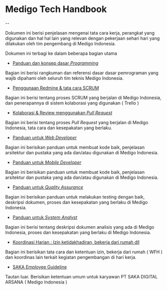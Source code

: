 # Medigo Tech Handbook
--


Dokumen ini berisi penjelasan mengenai tata cara kerja, perangkat yang digunakan dan hal hal lain yang relevan dengan pekerjaan sehari hari yang dilakukan oleh tim pengembang di Medigo Indonesia. 

Dokumen ini terbagi ke dalam beberapa bagian utama

- [Panduan dan konsep dasar _Programming_](https://github.com/medigoid/tech-handbook/blob/develop/programming-concepts.md)

Bagian ini berisi rangkuman dan referensi dasar dasar pemrograman yang wajib dipahami oleh seluruh tim teknis Medigo Indonesia.

- [Penggunaan Redmine & tata cara SCRUM](https://github.com/medigoid/tech-handbook/blob/develop/redmine-scrum.md)

Bagian ini berisi tentang proses SCRUM yang berjalan di Medigo Indonesia, dan penerapannya di sistem kolaborasi yang digunakan ( Trello )

- [Kolaborasi & Review menggunakan _Pull Request_](https://github.com/medigoid/tech-handbook/blob/develop/pull-request-workflow.md)

Bagian ini berisi tentang proses _Pull Request_ yang berjalan di Medigo Indonesia, tata cara dan kesepakatan yang berlaku.

- [Panduan untuk _Web Developer_](https://github.com/medigoid/tech-handbook/blob/develop/web-development.md)

Bagian ini berisikan panduan untuk membuat kode baik, penjelasan arsitektur dan pustaka yang ada dan/atau digunakan di Medigo Indonesia.

- [Panduan untuk _Mobile Developer_](https://github.com/medigoid/tech-handbook/blob/develop/mobile-development.md)

Bagian ini berisikan panduan untuk membuat kode baik, penjelasan arsitektur dan pustaka yang ada dan/atau digunakan di Medigo Indonesia.

- [Panduan untuk _Quality Assurance_](https://github.com/medigoid/tech-handbook/blob/develop/quality-assurance.md)

Bagian ini berisikan panduan untuk melakukan testing dengan baik, deskripsi dokumen, proses dan kesepakatan yang berlaku di Medigo Indonesia.

- [Panduan untuk _System Analyst_](https://github.com/medigoid/tech-handbook/blob/develop/software-analysis.md)

Bagian ini berisi tentang deskripsi dokumen analisis yang ada di Medigo Indonesia, proses dan kesepakatan yang berlaku di Medigo Indonesia.

- [Koordinasi Harian : Izin ketidakhadiran, bekerja dari rumah dll](https://github.com/medigoid/tech-handbook/blob/develop/daily-coordination.md)

Bagian ini berisikan tata cara dan ketentuan izin, bekerja dari rumah ( WFH ) dan koordinas lain terkait kegiatan pengembangan di hari kerja.

- [SAKA Employee Guideline](https://docs.google.com/document/d/1Xy8OcrtMUdJCehURhJr0Gdl0q6t_RkMpwDq6BS60U5s/edit#heading=h.nuwsz7jkx0ja)

Tautan luar. Berisikan ketentuan umum untuk karyawan PT SAKA DIGITAL ARSANA ( Medigo Indonesia ) 

